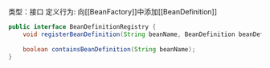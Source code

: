 类型：接口
定义行为:
向[[BeanFactory]]中添加[[BeanDefinition]]

```java
public interface BeanDefinitionRegistry {  
    void registerBeanDefinition(String beanName, BeanDefinition beanDefinition);  
  
    boolean containsBeanDefinition(String beanName);  
}
```